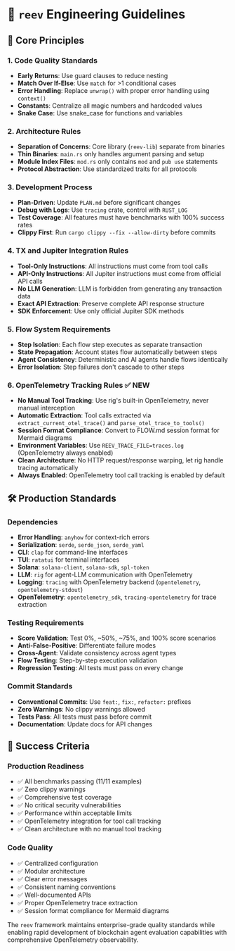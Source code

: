 # 🪸 `reev` Engineering Guidelines

## 🎯 Core Principles

### 1. Code Quality Standards
- **Early Returns**: Use guard clauses to reduce nesting
- **Match Over If-Else**: Use `match` for >1 conditional cases
- **Error Handling**: Replace `unwrap()` with proper error handling using `context()`
- **Constants**: Centralize all magic numbers and hardcoded values
- **Snake Case**: Use snake_case for functions and variables

### 2. Architecture Rules
- **Separation of Concerns**: Core library (`reev-lib`) separate from binaries
- **Thin Binaries**: `main.rs` only handles argument parsing and setup
- **Module Index Files**: `mod.rs` only contains `mod` and `pub use` statements
- **Protocol Abstraction**: Use standardized traits for all protocols

### 3. Development Process
- **Plan-Driven**: Update `PLAN.md` before significant changes
- **Debug with Logs**: Use `tracing` crate, control with `RUST_LOG`
- **Test Coverage**: All features must have benchmarks with 100% success rates
- **Clippy First**: Run `cargo clippy --fix --allow-dirty` before commits

### 4. TX and Jupiter Integration Rules
- **Tool-Only Instructions**: All instructions must come from tool calls
- **API-Only Instructions**: All Jupiter instructions must come from official API calls
- **No LLM Generation**: LLM is forbidden from generating any transaction data
- **Exact API Extraction**: Preserve complete API response structure
- **SDK Enforcement**: Use only official Jupiter SDK methods

### 5. Flow System Requirements
- **Step Isolation**: Each flow step executes as separate transaction
- **State Propagation**: Account states flow automatically between steps
- **Agent Consistency**: Deterministic and AI agents handle flows identically
- **Error Isolation**: Step failures don't cascade to other steps

### 6. OpenTelemetry Tracking Rules ✅ NEW
- **No Manual Tool Tracking**: Use rig's built-in OpenTelemetry, never manual interception
- **Automatic Extraction**: Tool calls extracted via `extract_current_otel_trace()` and `parse_otel_trace_to_tools()`
- **Session Format Compliance**: Convert to FLOW.md session format for Mermaid diagrams
- **Environment Variables**: Use `REEV_TRACE_FILE=traces.log` (OpenTelemetry always enabled)
- **Clean Architecture**: No HTTP request/response warping, let rig handle tracing automatically
- **Always Enabled**: OpenTelemetry tool call tracking is enabled by default

## 🛠️ Production Standards

### Dependencies
- **Error Handling**: `anyhow` for context-rich errors
- **Serialization**: `serde`, `serde_json`, `serde_yaml`
- **CLI**: `clap` for command-line interfaces
- **TUI**: `ratatui` for terminal interfaces
- **Solana**: `solana-client`, `solana-sdk`, `spl-token`
- **LLM**: `rig` for agent-LLM communication with OpenTelemetry
- **Logging**: `tracing` with OpenTelemetry backend (`opentelemetry`, `opentelemetry-stdout`)
- **OpenTelemetry**: `opentelemetry_sdk`, `tracing-opentelemetry` for trace extraction

### Testing Requirements
- **Score Validation**: Test 0%, ~50%, ~75%, and 100% score scenarios
- **Anti-False-Positive**: Differentiate failure modes
- **Cross-Agent**: Validate consistency across agent types
- **Flow Testing**: Step-by-step execution validation
- **Regression Testing**: All tests must pass on every change

### Commit Standards
- **Conventional Commits**: Use `feat:`, `fix:`, `refactor:` prefixes
- **Zero Warnings**: No clippy warnings allowed
- **Tests Pass**: All tests must pass before commit
- **Documentation**: Update docs for API changes

## 🎯 Success Criteria

### Production Readiness
- ✅ All benchmarks passing (11/11 examples)
- ✅ Zero clippy warnings
- ✅ Comprehensive test coverage
- ✅ No critical security vulnerabilities
- ✅ Performance within acceptable limits
- ✅ OpenTelemetry integration for tool call tracking
- ✅ Clean architecture with no manual tool tracking

### Code Quality
- ✅ Centralized configuration
- ✅ Modular architecture
- ✅ Clear error messages
- ✅ Consistent naming conventions
- ✅ Well-documented APIs
- ✅ Proper OpenTelemetry trace extraction
- ✅ Session format compliance for Mermaid diagrams

The `reev` framework maintains enterprise-grade quality standards while enabling rapid development of blockchain agent evaluation capabilities with comprehensive OpenTelemetry observability.
